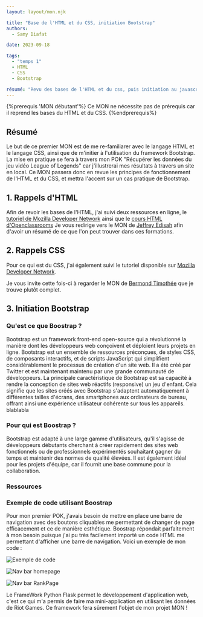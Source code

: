 ```yaml
---
layout: layout/mon.njk

title: "Base de l'HTML et du CSS, initiation Bootstrap"
authors:
  - Samy Diafat

date: 2023-09-18

tags: 
  - "temps 1"
  - HTML
  - CSS
  - Bootstrap

résumé: "Revu des bases de l'HTML et du css, puis initiation au javascript (React ?)."
---
```


{%prerequis 'MON débutant'%} 
Ce MON ne nécessite pas de prérequis car il reprend les bases du HTML et du CSS.
{%endprerequis%}


## Résumé

Le but de ce premier MON est de me re-familiarer avec le langage HTML et le langage CSS, ainsi que de m'initier à l'utilisation du framework Bootstrap. 
La mise en pratique se fera à travers mon POK "Récupérer les données du jeu vidéo League of Legends" car j'illustrerai mes résultats à travers un site en local.
Ce MON passera donc en revue les principes de fonctionnement de l'HTML et du CSS, et mettra l'accent sur un cas pratique de Bootstrap.

## 1. Rappels d'HTML

Afin de revoir les bases de l'HTML, j'ai suivi deux ressources en ligne, le [tutoriel de Mozilla Developer Network](https://developer.mozilla.org/fr/docs/Learn/HTML) ainsi que le [cours HTML d'Openclassrooms](https://openclassrooms.com/fr/courses/1603881-apprenez-a-creer-votre-site-web-avec-html5-et-css3)
Je vous redirige vers le MON de [Jeffrey Edisah](https://francoisbrucker.github.io/do-it/promos/2022-2023/Edisah-Jeffrey/mon/webfront1/) afin d'avoir un résumé de ce que l'on peut trouver dans ces formations.


## 2. Rappels CSS

Pour ce qui est du CSS, j'ai également suivi le tutoriel disponible sur [Mozilla Developer Network](https://developer.mozilla.org/fr/docs/Learn/CSS).

Je vous invite cette fois-ci à regarder le MON de [Bermond Timothée](https://francoisbrucker.github.io/do-it/promos/2022-2023/Bermond-Timoth%C3%A9e/mon/CSS/) que je trouve plutôt complet.

## 3. Initiation Bootstrap


### Qu'est ce que Boostrap ?


Bootstrap est un framework front-end open-source qui a révolutionné la manière dont les développeurs web conçoivent et déploient leurs projets en ligne.
Bootstrap est un ensemble de ressources préconçues, de styles CSS, de composants interactifs, et de scripts JavaScript qui simplifient considérablement le processus de création d'un site web. Il a été créé par Twitter et est maintenant maintenu par une grande communauté de développeurs. La principale caractéristique de Bootstrap est sa capacité à rendre la conception de sites web réactifs (responsive) un jeu d'enfant. Cela signifie que les sites créés avec Bootstrap s'adaptent automatiquement à différentes tailles d'écrans, des smartphones aux ordinateurs de bureau, offrant ainsi une expérience utilisateur cohérente sur tous les appareils.
blablabla


### Pour qui est Boostrap ?

Bootstrap est adapté à une large gamme d'utilisateurs, qu'il s'agisse de développeurs débutants cherchant à créer rapidement des sites web fonctionnels ou de professionnels expérimentés souhaitant gagner du temps et maintenir des normes de qualité élevées. Il est également idéal pour les projets d'équipe, car il fournit une base commune pour la collaboration.


### Ressources


### Exemple de code utilisant Boostrap

Pour mon premier POK, j'avais besoin de mettre en place une barre de navigation avec des boutons cliquables me permettant de changer de page efficacement et ce de manière esthétique.
Boostrap répondait parfaitement à mon besoin puisque j'ai pu très facilement importé un code HTML me permettant d'afficher une barre de navigation.
Voici un exemple de mon code :

![Exemple de code](exemple_code.png)


![Nav bar homepage](nav_bar1.png)

![Nav bar RankPage](nav_bar2.png)

Le FrameWork Python Flask permet le développement d'application web, c'est ce qui m'a permis de faire ma mini-application en utilisant les données de Riot Games.
Ce framework fera sûrement l'objet de mon projet MON !